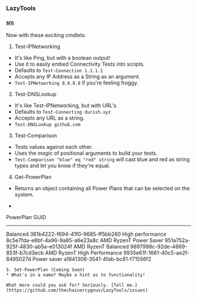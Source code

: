 ### LazyTools
#### [src](https://github.com/thechainercygnus/LazyTools)

Now with these exciting cmdlets:
1. Test-IPNetworking
* It's like Ping, but with a boolean output!
* Use it to easily embed Connectivity Tests into scripts.
* Defaults to `Test-Connection 1.1.1.1`
* Accepts any IP Address as a String as an argument.
* `Test-IPNetworking 8.8.8.8` if you're feeling froggy.
2. Test-DNSLookup
* It's like Test-IPNetworking, but with URL's.
* Defaults to `Test-Connecting durish.xyz`
* Accepts any URL as a string.
* `Test-DNSLookup github.com`
3. Test-Comparison
* Tests values against each other.
* Uses the *magic* of positional arguments to build your tests.
* `Test-Comparison "blue" eq "red" string` will cast blue and red as string types and let you know if they're equal.
4. Get-PowerPlan
* Returns an object containing all Power Plans that can be selected on the system.
* ```powershell
PowerPlan                   GUID                            
---------                   ----                            
Balanced                    381b4222-f694-41f0-9685-ff5bb260
High performance            8c5e7fda-e8bf-4a96-9a85-a6e23a8c
AMD RyzenT Power Saver      951a752a-925f-4830-ab5a-e013024f
AMD RyzenT Balanced         9897998c-92de-4669-853f-b7cd3ecb
AMD RyzenT High Performance 9935e61f-1661-40c5-ae2f-8495027d
Power saver                 a1841308-3541-4fab-bc81-f71556f2
```
5. Set-PowerPlan (Coming Soon)
* What's in a name? Maybe a hint as to functionality!

What more could you ask for? Seriously. [Tell me.](https://github.com/thechainercygnus/LazyTools/issues)